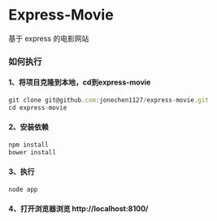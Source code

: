 # Express-Movie
基于 express 的电影网站
### 如何执行
####  1、将项目克隆到本地，cd到express-movie
```javascript
git clone git@github.com:jonechen1127/express-movie.git
cd express-movie
```
#### 2、安装依赖
```javascript
npm install
bower install 
```
#### 3、执行
```javascript
node app
```
#### 4、打开浏览器浏览 http://localhost:8100/